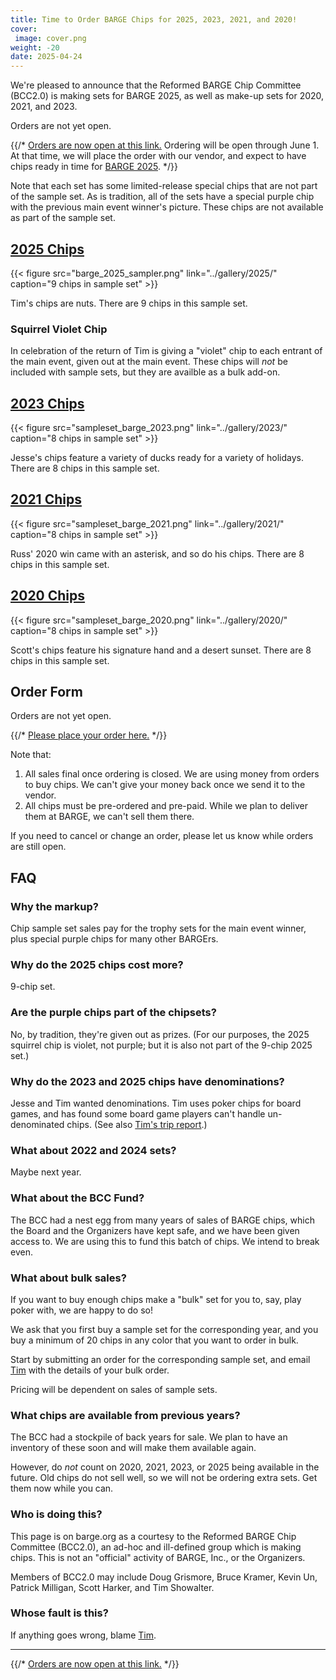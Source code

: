 ```yaml
---
title: Time to Order BARGE Chips for 2025, 2023, 2021, and 2020!
cover:
 image: cover.png
weight: -20
date: 2025-04-24
---
```


We're pleased to announce that the Reformed BARGE Chip Committee (BCC2.0) is
making sets for BARGE 2025, as well as make-up sets for 2020, 2021, and 2023.

Orders are not yet open.

{{/*
[Orders are now open at this link.](https://forms.gle/PMWvMKGpmuCfXC7F7)
Ordering will be open through June 1.  At that time, we will place the order
with our vendor, and expect to have chips ready in time for [BARGE
2025](/barge/2025/).
*/}}

Note that each set has some limited-release special chips that are not part of
the sample set.  As is tradition, all of the sets have a special purple chip
with the previous main event winner's picture.  These chips are not available
as part of the sample set.

## [2025 Chips](../gallery/2025/)

{{< figure src="barge_2025_sampler.png" link="../gallery/2025/" caption="9 chips in sample set" >}}

Tim's chips are nuts. There are 9 chips in this sample set.

### Squirrel Violet Chip

In celebration of the return of Tim is giving a "violet" chip to each entrant
of the main event, given out at the main event.  These chips will *not* be
included with sample sets, but they are availble as a bulk add-on.

## [2023 Chips](../gallery/2023/)

{{< figure src="sampleset_barge_2023.png" link="../gallery/2023/" caption="8 chips in sample set" >}}

Jesse's chips feature a variety of ducks ready for a variety of holidays. There are 8 chips in this sample set.

## [2021 Chips](../gallery/2021/)

{{< figure src="sampleset_barge_2021.png" link="../gallery/2021/" caption="8 chips in sample set" >}}

Russ' 2020 win came with an asterisk, and so do his chips. There are 8 chips in this sample set.

## [2020 Chips](../gallery/2020/)

{{< figure src="sampleset_barge_2020.png" link="../gallery/2020/" caption="8 chips in sample set" >}}

Scott's chips feature his signature hand and a desert sunset. There are 8 chips in this sample set.

## Order Form

Orders are not yet open.

{{/* [Please place your order here.](https://forms.gle/PMWvMKGpmuCfXC7F7) */}}

Note that:

1. All sales final once ordering is closed.  We are using money from orders to buy chips. We can't give your money back once we send it to the vendor.
2. All chips must be pre-ordered and pre-paid. While we plan to deliver them at BARGE, we can't sell them there.

If you need to cancel or change an order, please let us know while orders are still open.

## FAQ

### Why the markup?

Chip sample set sales pay for the trophy sets for the main event winner, plus
special purple chips for many other BARGErs.

### Why do the 2025 chips cost more?

9-chip set.

### Are the purple chips part of the chipsets?

No, by tradition, they're given out as prizes.  (For our purposes, the 2025
squirrel chip is violet, not purple; but it is also not part of the 9-chip 2025
set.)

### Why do the 2023 and 2025 chips have denominations?

Jesse and Tim wanted denominations.  Tim uses poker chips for board games, and
has found some board game players can't handle un-denominated chips.  (See also
[Tim's trip report](/blog/trip-reports/ts4z/2024-barge/).)

### What about 2022 and 2024 sets?

Maybe next year.

### What about the BCC Fund?

The BCC had a nest egg from many years of sales of BARGE chips, which the Board and the Organizers have kept safe, and we have been given access to. We are using this to fund this batch of chips. We intend to break even.

### What about bulk sales?

If you want to buy enough chips make a "bulk" set for you to, say, play poker with, we are happy to do so!

We ask that you first buy a sample set for the corresponding year, and you buy
a minimum of 20 chips in any color that you want to order in bulk.

Start by submitting an order for the corresponding sample set, and email
[Tim](mailto:tim.showalter@gmail.com?subject=[BARGECHIPS]) with the details of
your bulk order.

Pricing will be dependent on sales of sample sets.

### What chips are available from previous years?

The BCC had a stockpile of back years for sale. We plan to have an inventory of
these soon and will make them available again.

However, do *not* count on 2020, 2021, 2023, or 2025 being available in the
future. Old chips do not sell well, so we will not be ordering extra sets.  Get
them now while you can.

### Who is doing this?

This page is on barge.org as a courtesy to the Reformed BARGE Chip Committee (BCC2.0), an ad-hoc and ill-defined group which is making chips. This is not an "official" activity of BARGE, Inc., or the Organizers.

Members of BCC2.0 may include 
Doug Grismore,
Bruce Kramer,
Kevin Un,
Patrick Milligan,
Scott Harker,
and
Tim Showalter.

### Whose fault is this?

If anything goes wrong, blame [Tim](mailto:tim.showalter@gmail.com?subject=[BARGECHIPS]).

-----

{{/*
[Orders are now open at this link.](https://forms.gle/PMWvMKGpmuCfXC7F7)
*/}}
